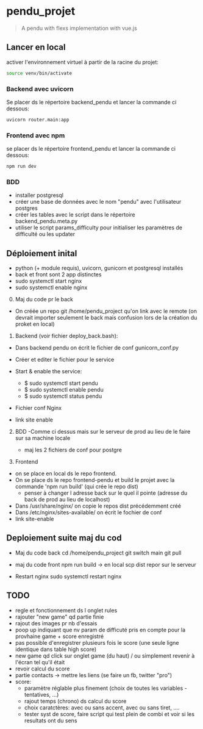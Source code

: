 # pendu_projet

> A pendu with flexs implementation with vue.js

## Lancer en local

activer l'environnement virtuel à partir de la racine du projet:

```bash
source venv/bin/activate
```

### Backend avec uvicorn

Se placer ds le répertoire backend_pendu et lancer la commande ci dessous:

```bash
uvicorn router.main:app
```

### Frontend avec npm

se placer ds le répertoire frontend_pendu et lancer la commande ci dessous:

```bash
npm run dev
```

### BDD

- installer postgresql
- créer une base de données avec le nom "pendu" avec l'utilisateur postgres
- créer les tables avec le script dans le répertoire backend_pendu.meta.py
- utiliser le script params_difficulty pour initialiser les paramètres de difficulté ou les updater

## Déploiement inital

- python (+ module requis), uvicorn, gunicorn et postgresql installés
- back et front sont 2 app distinctes
- sudo systemctl start nginx
- sudo systemctl enable nginx

0. Maj du code pr le back

- On créée un repo git /home/pendu_project qu'on link avec le remote (on devrait importer seulement le back mais confusion lors de la création du proket en local)

1. Backend (voir fichier deploy_back.bash):

- Dans backend pendu on écrit le fichier de conf gunicorn_conf.py
- Créer et editer le fichier pour le service
- Start & enable the service:

  - $ sudo systemctl start pendu
  - $ sudo systemctl enable pendu
  - $ sudo systemctl status pendu

- Fichier conf Nginx
- link site enable

2. BDD
   -Comme ci dessus mais sur le serveur de prod au lieu de le faire sur sa machine locale

   - maj les 2 fichiers de conf pour postgre

3. Frontend

- on se place en local ds le repo frontend.
- On se place ds le repo frontend-pendu et build le projet avec la commande 'npm run build' (qui crée le repo dist)
  - penser à changer l adresse back sur le quel il pointe (adresse du back de prod au lieu de localhost)
- Dans /usr/share/nginx/ on copie le repos dist précédemment créé
- Dans /etc/nginx/sites-available/ on écrit le fochier de conf
- link site-enable

## Deploiement suite maj du cod

- Maj du code back
  cd /home/pendu_project
  git switch main
  git pull

- maj du code front
  npm run build -> en local
  scp dist repor sur le serveur

- Restart nginx
  sudo systemctl restart nginx

## TODO

- regle et fonctionnement ds l onglet rules
- rajouter "new game" qd partie finie
- rajout des images pr nb d'essais
- poop up indiquant que nv param de difficuté pris en compte pour la provhaine game + score enregistré
- pas possible d'enregistrer plusieurs fois le score (une seule ligne identique dans table high score)
- new game qd click sur onglet game (du haut) / ou simplement revenir à l'écran tel qu'il était
- revoir calcul du score
- partie contacts -> mettre les liens (se faire un fb, twitter "pro")
- score:
  - paramètre réglable plus finement (choix de toutes les variables - tentatives, ...)
  - rajout temps (chrono) ds calcul du score
  - choix caratctères: avec ou sans accent, avec ou sans tiret, ....
  - tester syst de score, faire script qui test plein de combi et voir si les resultats ont du sens
